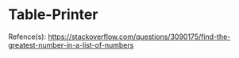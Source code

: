 # Table-Printer
Refence(s):
https://stackoverflow.com/questions/3090175/find-the-greatest-number-in-a-list-of-numbers
